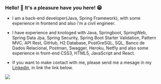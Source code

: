 ### Hello! 👋 It's a pleasure have you here! 😁 

- I am a back-end developer(Java, Spring Framework), with some experience in frontend and also i'm a civil engineer.

- I have experience and knologed with Java, Springboot, SpringWeb, Spring Data Jpa, Spring Security, Spring Boot Starter Validation, Pattern MVC, API Rest, GitHub, H2 Database, PostGreSQL, SQL, Banco de Dados Relacional, Postman, Swagger, Heroku, Netfly and also some experience in front-end CSS3, HTML5, JavaScript and React.

- If you want to make contact with me, please send me a mesage in my [Linkedin](https://www.linkedin.com/in/jhonataluiz/), in link the link below. 

<div> 
  <a href="https://www.linkedin.com/in/jhonataluiz/" target="_blank"><img src="https://img.shields.io/badge/-LinkedIn-%230077B5?style=for-the-badge&logo=linkedin&logoColor=white" target="_blank"></a> 
 

</div>
